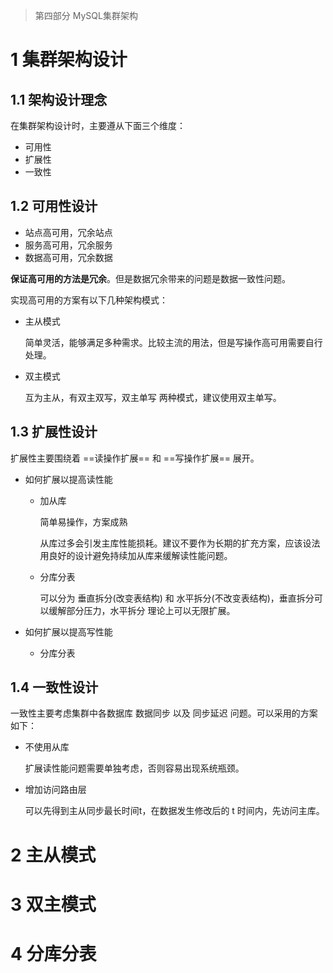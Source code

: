 > 第四部分 MySQL集群架构

# 1 集群架构设计

## 1.1 架构设计理念

在集群架构设计时，主要遵从下面三个维度：

- 可用性
- 扩展性
- 一致性

## 1.2 可用性设计

- 站点高可用，冗余站点
- 服务高可用，冗余服务
- 数据高可用，冗余数据

**保证高可用的方法是冗余**。但是数据冗余带来的问题是数据一致性问题。

实现高可用的方案有以下几种架构模式：

- 主从模式

  简单灵活，能够满足多种需求。比较主流的用法，但是写操作高可用需要自行处理。

- 双主模式

  互为主从，有双主双写，双主单写 两种模式，建议使用双主单写。

## 1.3 扩展性设计

扩展性主要围绕着 ==读操作扩展== 和 ==写操作扩展== 展开。

- 如何扩展以提高读性能

  - 加从库

    简单易操作，方案成熟

    从库过多会引发主库性能损耗。建议不要作为长期的扩充方案，应该设法用良好的设计避免持续加从库来缓解读性能问题。

  - 分库分表

    可以分为 垂直拆分(改变表结构) 和 水平拆分(不改变表结构)，垂直拆分可以缓解部分压力，水平拆分 理论上可以无限扩展。

- 如何扩展以提高写性能

  - 分库分表



## 1.4 一致性设计

一致性主要考虑集群中各数据库 数据同步 以及 同步延迟 问题。可以采用的方案如下：

- 不使用从库

  扩展读性能问题需要单独考虑，否则容易出现系统瓶颈。

- 增加访问路由层

  可以先得到主从同步最长时间t，在数据发生修改后的 t 时间内，先访问主库。

# 2 主从模式

# 3 双主模式

# 4 分库分表